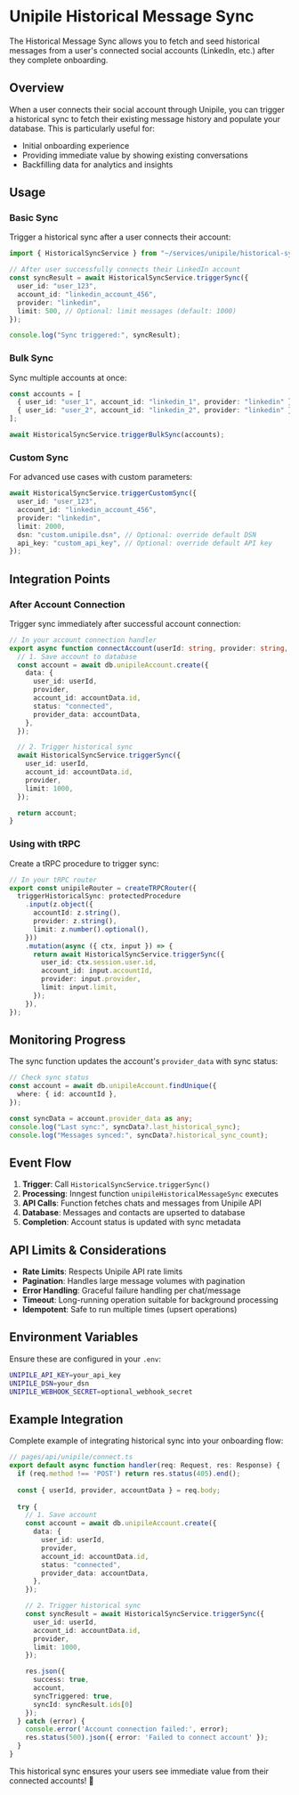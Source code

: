 # Unipile Historical Message Sync

The Historical Message Sync allows you to fetch and seed historical messages from a user's connected social accounts (LinkedIn, etc.) after they complete onboarding.

## Overview

When a user connects their social account through Unipile, you can trigger a historical sync to fetch their existing message history and populate your database. This is particularly useful for:

- Initial onboarding experience
- Providing immediate value by showing existing conversations
- Backfilling data for analytics and insights

## Usage

### Basic Sync

Trigger a historical sync after a user connects their account:

```typescript
import { HistoricalSyncService } from "~/services/unipile/historical-sync";

// After user successfully connects their LinkedIn account
const syncResult = await HistoricalSyncService.triggerSync({
  user_id: "user_123",
  account_id: "linkedin_account_456", 
  provider: "linkedin",
  limit: 500, // Optional: limit messages (default: 1000)
});

console.log("Sync triggered:", syncResult);
```

### Bulk Sync

Sync multiple accounts at once:

```typescript
const accounts = [
  { user_id: "user_1", account_id: "linkedin_1", provider: "linkedin" },
  { user_id: "user_2", account_id: "linkedin_2", provider: "linkedin" },
];

await HistoricalSyncService.triggerBulkSync(accounts);
```

### Custom Sync

For advanced use cases with custom parameters:

```typescript
await HistoricalSyncService.triggerCustomSync({
  user_id: "user_123",
  account_id: "linkedin_account_456",
  provider: "linkedin", 
  limit: 2000,
  dsn: "custom.unipile.dsn", // Optional: override default DSN
  api_key: "custom_api_key", // Optional: override default API key
});
```

## Integration Points

### After Account Connection

Trigger sync immediately after successful account connection:

```typescript
// In your account connection handler
export async function connectAccount(userId: string, provider: string, accountData: any) {
  // 1. Save account to database
  const account = await db.unipileAccount.create({
    data: {
      user_id: userId,
      provider,
      account_id: accountData.id,
      status: "connected",
      provider_data: accountData,
    },
  });

  // 2. Trigger historical sync
  await HistoricalSyncService.triggerSync({
    user_id: userId,
    account_id: accountData.id,
    provider,
    limit: 1000,
  });

  return account;
}
```

### Using with tRPC

Create a tRPC procedure to trigger sync:

```typescript
// In your tRPC router
export const unipileRouter = createTRPCRouter({
  triggerHistoricalSync: protectedProcedure
    .input(z.object({
      accountId: z.string(),
      provider: z.string(),
      limit: z.number().optional(),
    }))
    .mutation(async ({ ctx, input }) => {
      return await HistoricalSyncService.triggerSync({
        user_id: ctx.session.user.id,
        account_id: input.accountId,
        provider: input.provider,
        limit: input.limit,
      });
    }),
});
```

## Monitoring Progress

The sync function updates the account's `provider_data` with sync status:

```typescript
// Check sync status
const account = await db.unipileAccount.findUnique({
  where: { id: accountId },
});

const syncData = account.provider_data as any;
console.log("Last sync:", syncData?.last_historical_sync);
console.log("Messages synced:", syncData?.historical_sync_count);
```

## Event Flow

1. **Trigger**: Call `HistoricalSyncService.triggerSync()`
2. **Processing**: Inngest function `unipileHistoricalMessageSync` executes
3. **API Calls**: Function fetches chats and messages from Unipile API
4. **Database**: Messages and contacts are upserted to database
5. **Completion**: Account status is updated with sync metadata

## API Limits & Considerations

- **Rate Limits**: Respects Unipile API rate limits
- **Pagination**: Handles large message volumes with pagination
- **Error Handling**: Graceful failure handling per chat/message
- **Timeout**: Long-running operation suitable for background processing
- **Idempotent**: Safe to run multiple times (upsert operations)

## Environment Variables

Ensure these are configured in your `.env`:

```bash
UNIPILE_API_KEY=your_api_key
UNIPILE_DSN=your_dsn
UNIPILE_WEBHOOK_SECRET=optional_webhook_secret
```

## Example Integration

Complete example of integrating historical sync into your onboarding flow:

```typescript
// pages/api/unipile/connect.ts
export default async function handler(req: Request, res: Response) {
  if (req.method !== 'POST') return res.status(405).end();
  
  const { userId, provider, accountData } = req.body;
  
  try {
    // 1. Save account
    const account = await db.unipileAccount.create({
      data: {
        user_id: userId,
        provider,
        account_id: accountData.id,
        status: "connected",
        provider_data: accountData,
      },
    });

    // 2. Trigger historical sync
    const syncResult = await HistoricalSyncService.triggerSync({
      user_id: userId,
      account_id: accountData.id,
      provider,
      limit: 1000,
    });

    res.json({ 
      success: true, 
      account, 
      syncTriggered: true,
      syncId: syncResult.ids[0] 
    });
  } catch (error) {
    console.error('Account connection failed:', error);
    res.status(500).json({ error: 'Failed to connect account' });
  }
}
```

This historical sync ensures your users see immediate value from their connected accounts! 🚀 